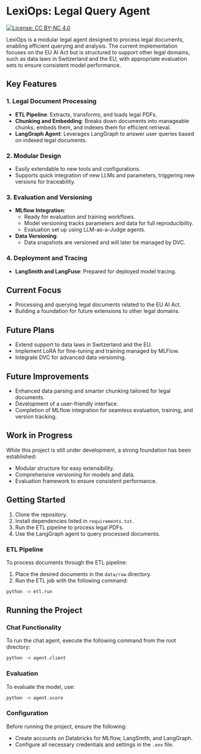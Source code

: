# LexiOps: Legal Query Agent
[![License: CC BY-NC 4.0](https://img.shields.io/badge/License-CC%20BY--NC%204.0-lightgrey.svg)](LICENSE)

LexiOps is a modular legal agent designed to process legal documents, enabling efficient querying and analysis. The current implementation focuses on the EU AI Act but is structured to support other legal domains, such as data laws in Switzerland and the EU, with appropriate evaluation sets to ensure consistent model performance.

## Key Features

### 1. Legal Document Processing
- **ETL Pipeline**: Extracts, transforms, and loads legal PDFs.
- **Chunking and Embedding**: Breaks down documents into manageable chunks, embeds them, and indexes them for efficient retrieval.
- **LangGraph Agent**: Leverages LangGraph to answer user queries based on indexed legal documents.

### 2. Modular Design
- Easily extendable to new tools and configurations.
- Supports quick integration of new LLMs and parameters, triggering new versions for traceability.

### 3. Evaluation and Versioning
- **MLflow Integration**:
  - Ready for evaluation and training workflows.
  - Model versioning tracks parameters and data for full reproducibility.
  - Evaluation set up using LLM-as-a-Judge agents.
- **Data Versioning**:
  - Data snapshots are versioned and will later be managed by DVC.

### 4. Deployment and Tracing
- **LangSmith and LangFuse**: Prepared for deployed model tracing.

## Current Focus
- Processing and querying legal documents related to the EU AI Act.
- Building a foundation for future extensions to other legal domains.

## Future Plans
- Extend support to data laws in Switzerland and the EU.
- Implement LoRA for fine-tuning and training managed by MLFlow.
- Integrate DVC for advanced data versioning.

## Future Improvements
- Enhanced data parsing and smarter chunking tailored for legal documents.
- Development of a user-friendly interface.
- Completion of MLflow integration for seamless evaluation, training, and version tracking.

## Work in Progress
While this project is still under development, a strong foundation has been established:
- Modular structure for easy extensibility.
- Comprehensive versioning for models and data.
- Evaluation framework to ensure consistent performance.

## Getting Started
1. Clone the repository.
2. Install dependencies listed in `requirements.txt`.
3. Run the ETL pipeline to process legal PDFs.
4. Use the LangGraph agent to query processed documents.

### ETL Pipeline
To process documents through the ETL pipeline:
1. Place the desired documents in the `data/raw` directory.
2. Run the ETL job with the following command:
```bash
python -m etl.run
```

## Running the Project

### Chat Functionality
To run the chat agent, execute the following command from the root directory:
```bash
python -m agent.client
```

### Evaluation
To evaluate the model, use:
```bash
python -m agent.score
```

### Configuration
Before running the project, ensure the following:
- Create accounts on Databricks for MLflow, LangSmith, and LangGraph.
- Configure all necessary credentials and settings in the `.env` file.
